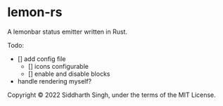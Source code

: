 # lemon-rs

A lemonbar status emitter written in Rust.

Todo:

- [] add config file
  - [] icons configurable
  - [] enable and disable blocks
- handle rendering myself?

Copyright © 2022 Siddharth Singh, under the terms of the MIT License.
